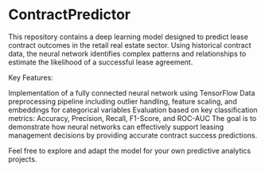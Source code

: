 # ContractPredictor
This repository contains a deep learning model designed to predict lease contract outcomes in the retail real estate sector. Using historical contract data, the neural network identifies complex patterns and relationships to estimate the likelihood of a successful lease agreement.

Key Features:

Implementation of a fully connected neural network using TensorFlow
Data preprocessing pipeline including outlier handling, feature scaling, and embeddings for categorical variables
Evaluation based on key classification metrics: Accuracy, Precision, Recall, F1-Score, and ROC-AUC
The goal is to demonstrate how neural networks can effectively support leasing management decisions by providing accurate contract success predictions.

Feel free to explore and adapt the model for your own predictive analytics projects.

